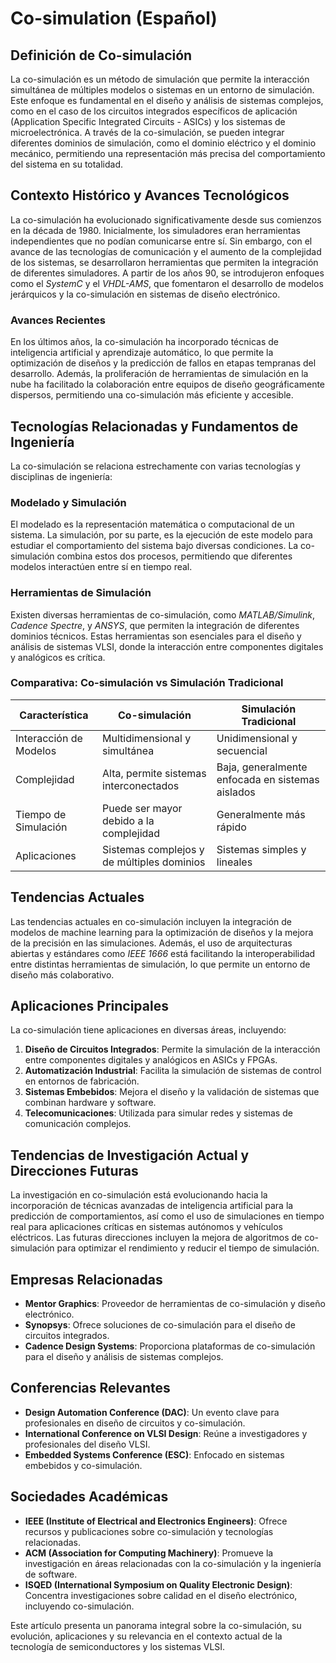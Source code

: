# Co-simulation (Español)

## Definición de Co-simulación

La co-simulación es un método de simulación que permite la interacción simultánea de múltiples modelos o sistemas en un entorno de simulación. Este enfoque es fundamental en el diseño y análisis de sistemas complejos, como en el caso de los circuitos integrados específicos de aplicación (Application Specific Integrated Circuits - ASICs) y los sistemas de microelectrónica. A través de la co-simulación, se pueden integrar diferentes dominios de simulación, como el dominio eléctrico y el dominio mecánico, permitiendo una representación más precisa del comportamiento del sistema en su totalidad.

## Contexto Histórico y Avances Tecnológicos

La co-simulación ha evolucionado significativamente desde sus comienzos en la década de 1980. Inicialmente, los simuladores eran herramientas independientes que no podían comunicarse entre sí. Sin embargo, con el avance de las tecnologías de comunicación y el aumento de la complejidad de los sistemas, se desarrollaron herramientas que permiten la integración de diferentes simuladores. A partir de los años 90, se introdujeron enfoques como el *SystemC* y el *VHDL-AMS*, que fomentaron el desarrollo de modelos jerárquicos y la co-simulación en sistemas de diseño electrónico.

### Avances Recientes

En los últimos años, la co-simulación ha incorporado técnicas de inteligencia artificial y aprendizaje automático, lo que permite la optimización de diseños y la predicción de fallos en etapas tempranas del desarrollo. Además, la proliferación de herramientas de simulación en la nube ha facilitado la colaboración entre equipos de diseño geográficamente dispersos, permitiendo una co-simulación más eficiente y accesible.

## Tecnologías Relacionadas y Fundamentos de Ingeniería

La co-simulación se relaciona estrechamente con varias tecnologías y disciplinas de ingeniería:

### Modelado y Simulación

El modelado es la representación matemática o computacional de un sistema. La simulación, por su parte, es la ejecución de este modelo para estudiar el comportamiento del sistema bajo diversas condiciones. La co-simulación combina estos dos procesos, permitiendo que diferentes modelos interactúen entre sí en tiempo real.

### Herramientas de Simulación

Existen diversas herramientas de co-simulación, como *MATLAB/Simulink*, *Cadence Spectre*, y *ANSYS*, que permiten la integración de diferentes dominios técnicos. Estas herramientas son esenciales para el diseño y análisis de sistemas VLSI, donde la interacción entre componentes digitales y analógicos es crítica.

### Comparativa: Co-simulación vs Simulación Tradicional

| Característica         | Co-simulación                        | Simulación Tradicional               |
|------------------------|--------------------------------------|-------------------------------------|
| Interacción de Modelos | Multidimensional y simultánea        | Unidimensional y secuencial         |
| Complejidad            | Alta, permite sistemas interconectados| Baja, generalmente enfocada en sistemas aislados|
| Tiempo de Simulación    | Puede ser mayor debido a la complejidad| Generalmente más rápido              |
| Aplicaciones           | Sistemas complejos y de múltiples dominios| Sistemas simples y lineales         |

## Tendencias Actuales

Las tendencias actuales en co-simulación incluyen la integración de modelos de machine learning para la optimización de diseños y la mejora de la precisión en las simulaciones. Además, el uso de arquitecturas abiertas y estándares como *IEEE 1666* está facilitando la interoperabilidad entre distintas herramientas de simulación, lo que permite un entorno de diseño más colaborativo.

## Aplicaciones Principales

La co-simulación tiene aplicaciones en diversas áreas, incluyendo:

1. **Diseño de Circuitos Integrados**: Permite la simulación de la interacción entre componentes digitales y analógicos en ASICs y FPGAs.
2. **Automatización Industrial**: Facilita la simulación de sistemas de control en entornos de fabricación.
3. **Sistemas Embebidos**: Mejora el diseño y la validación de sistemas que combinan hardware y software.
4. **Telecomunicaciones**: Utilizada para simular redes y sistemas de comunicación complejos.

## Tendencias de Investigación Actual y Direcciones Futuras

La investigación en co-simulación está evolucionando hacia la incorporación de técnicas avanzadas de inteligencia artificial para la predicción de comportamientos, así como el uso de simulaciones en tiempo real para aplicaciones críticas en sistemas autónomos y vehículos eléctricos. Las futuras direcciones incluyen la mejora de algoritmos de co-simulación para optimizar el rendimiento y reducir el tiempo de simulación.

## Empresas Relacionadas

- **Mentor Graphics**: Proveedor de herramientas de co-simulación y diseño electrónico.
- **Synopsys**: Ofrece soluciones de co-simulación para el diseño de circuitos integrados.
- **Cadence Design Systems**: Proporciona plataformas de co-simulación para el diseño y análisis de sistemas complejos.

## Conferencias Relevantes

- **Design Automation Conference (DAC)**: Un evento clave para profesionales en diseño de circuitos y co-simulación.
- **International Conference on VLSI Design**: Reúne a investigadores y profesionales del diseño VLSI.
- **Embedded Systems Conference (ESC)**: Enfocado en sistemas embebidos y co-simulación.

## Sociedades Académicas

- **IEEE (Institute of Electrical and Electronics Engineers)**: Ofrece recursos y publicaciones sobre co-simulación y tecnologías relacionadas.
- **ACM (Association for Computing Machinery)**: Promueve la investigación en áreas relacionadas con la co-simulación y la ingeniería de software.
- **ISQED (International Symposium on Quality Electronic Design)**: Concentra investigaciones sobre calidad en el diseño electrónico, incluyendo co-simulación.

Este artículo presenta un panorama integral sobre la co-simulación, su evolución, aplicaciones y su relevancia en el contexto actual de la tecnología de semiconductores y los sistemas VLSI.
